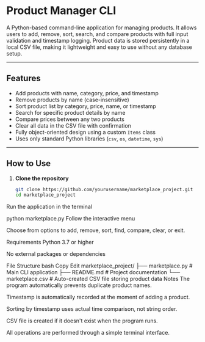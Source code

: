 # Product Manager CLI

A Python-based command-line application for managing products. It allows users to add, remove, sort, search, and compare products with full input validation and timestamp logging. Product data is stored persistently in a local CSV file, making it lightweight and easy to use without any database setup.

---

## Features

- Add products with name, category, price, and timestamp
- Remove products by name (case-insensitive)
- Sort product list by category, price, name, or timestamp
- Search for specific product details by name
- Compare prices between any two products
- Clear all data in the CSV file with confirmation
- Fully object-oriented design using a custom `Items` class
- Uses only standard Python libraries (`csv`, `os`, `datetime`, `sys`)

---

## How to Use

1. **Clone the repository**
   ```bash
   git clone https://github.com/yourusername/marketplace_project.git
   cd marketplace_project
Run the application in the terminal

python marketplace.py
Follow the interactive menu

Choose from options to add, remove, sort, find, compare, clear, or exit.

Requirements
Python 3.7 or higher

No external packages or dependencies

File Structure
bash
Copy
Edit
marketplace_project/
├── marketplace.py      # Main CLI application
├── README.md           # Project documentation
└── marketplace.csv     # Auto-created CSV file storing product data
Notes
The program automatically prevents duplicate product names.

Timestamp is automatically recorded at the moment of adding a product.

Sorting by timestamp uses actual time comparison, not string order.

CSV file is created if it doesn't exist when the program runs.

All operations are performed through a simple terminal interface.